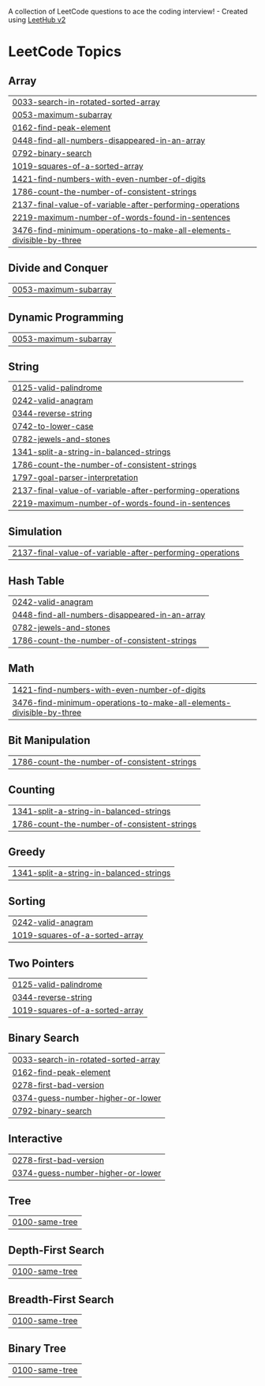 A collection of LeetCode questions to ace the coding interview! - Created using [LeetHub v2](https://github.com/arunbhardwaj/LeetHub-2.0)
<!---LeetCode Topics Start-->
# LeetCode Topics
## Array
|  |
| ------- |
| [0033-search-in-rotated-sorted-array](https://github.com/shaiurbekuO/leetcode/tree/master/0033-search-in-rotated-sorted-array) |
| [0053-maximum-subarray](https://github.com/shaiurbekuO/leetcode/tree/master/0053-maximum-subarray) |
| [0162-find-peak-element](https://github.com/shaiurbekuO/leetcode/tree/master/0162-find-peak-element) |
| [0448-find-all-numbers-disappeared-in-an-array](https://github.com/shaiurbekuO/leetcode/tree/master/0448-find-all-numbers-disappeared-in-an-array) |
| [0792-binary-search](https://github.com/shaiurbekuO/leetcode/tree/master/0792-binary-search) |
| [1019-squares-of-a-sorted-array](https://github.com/shaiurbekuO/leetcode/tree/master/1019-squares-of-a-sorted-array) |
| [1421-find-numbers-with-even-number-of-digits](https://github.com/shaiurbekuO/leetcode/tree/master/1421-find-numbers-with-even-number-of-digits) |
| [1786-count-the-number-of-consistent-strings](https://github.com/shaiurbekuO/leetcode/tree/master/1786-count-the-number-of-consistent-strings) |
| [2137-final-value-of-variable-after-performing-operations](https://github.com/shaiurbekuO/leetcode/tree/master/2137-final-value-of-variable-after-performing-operations) |
| [2219-maximum-number-of-words-found-in-sentences](https://github.com/shaiurbekuO/leetcode/tree/master/2219-maximum-number-of-words-found-in-sentences) |
| [3476-find-minimum-operations-to-make-all-elements-divisible-by-three](https://github.com/shaiurbekuO/leetcode/tree/master/3476-find-minimum-operations-to-make-all-elements-divisible-by-three) |
## Divide and Conquer
|  |
| ------- |
| [0053-maximum-subarray](https://github.com/shaiurbekuO/leetcode/tree/master/0053-maximum-subarray) |
## Dynamic Programming
|  |
| ------- |
| [0053-maximum-subarray](https://github.com/shaiurbekuO/leetcode/tree/master/0053-maximum-subarray) |
## String
|  |
| ------- |
| [0125-valid-palindrome](https://github.com/shaiurbekuO/leetcode/tree/master/0125-valid-palindrome) |
| [0242-valid-anagram](https://github.com/shaiurbekuO/leetcode/tree/master/0242-valid-anagram) |
| [0344-reverse-string](https://github.com/shaiurbekuO/leetcode/tree/master/0344-reverse-string) |
| [0742-to-lower-case](https://github.com/shaiurbekuO/leetcode/tree/master/0742-to-lower-case) |
| [0782-jewels-and-stones](https://github.com/shaiurbekuO/leetcode/tree/master/0782-jewels-and-stones) |
| [1341-split-a-string-in-balanced-strings](https://github.com/shaiurbekuO/leetcode/tree/master/1341-split-a-string-in-balanced-strings) |
| [1786-count-the-number-of-consistent-strings](https://github.com/shaiurbekuO/leetcode/tree/master/1786-count-the-number-of-consistent-strings) |
| [1797-goal-parser-interpretation](https://github.com/shaiurbekuO/leetcode/tree/master/1797-goal-parser-interpretation) |
| [2137-final-value-of-variable-after-performing-operations](https://github.com/shaiurbekuO/leetcode/tree/master/2137-final-value-of-variable-after-performing-operations) |
| [2219-maximum-number-of-words-found-in-sentences](https://github.com/shaiurbekuO/leetcode/tree/master/2219-maximum-number-of-words-found-in-sentences) |
## Simulation
|  |
| ------- |
| [2137-final-value-of-variable-after-performing-operations](https://github.com/shaiurbekuO/leetcode/tree/master/2137-final-value-of-variable-after-performing-operations) |
## Hash Table
|  |
| ------- |
| [0242-valid-anagram](https://github.com/shaiurbekuO/leetcode/tree/master/0242-valid-anagram) |
| [0448-find-all-numbers-disappeared-in-an-array](https://github.com/shaiurbekuO/leetcode/tree/master/0448-find-all-numbers-disappeared-in-an-array) |
| [0782-jewels-and-stones](https://github.com/shaiurbekuO/leetcode/tree/master/0782-jewels-and-stones) |
| [1786-count-the-number-of-consistent-strings](https://github.com/shaiurbekuO/leetcode/tree/master/1786-count-the-number-of-consistent-strings) |
## Math
|  |
| ------- |
| [1421-find-numbers-with-even-number-of-digits](https://github.com/shaiurbekuO/leetcode/tree/master/1421-find-numbers-with-even-number-of-digits) |
| [3476-find-minimum-operations-to-make-all-elements-divisible-by-three](https://github.com/shaiurbekuO/leetcode/tree/master/3476-find-minimum-operations-to-make-all-elements-divisible-by-three) |
## Bit Manipulation
|  |
| ------- |
| [1786-count-the-number-of-consistent-strings](https://github.com/shaiurbekuO/leetcode/tree/master/1786-count-the-number-of-consistent-strings) |
## Counting
|  |
| ------- |
| [1341-split-a-string-in-balanced-strings](https://github.com/shaiurbekuO/leetcode/tree/master/1341-split-a-string-in-balanced-strings) |
| [1786-count-the-number-of-consistent-strings](https://github.com/shaiurbekuO/leetcode/tree/master/1786-count-the-number-of-consistent-strings) |
## Greedy
|  |
| ------- |
| [1341-split-a-string-in-balanced-strings](https://github.com/shaiurbekuO/leetcode/tree/master/1341-split-a-string-in-balanced-strings) |
## Sorting
|  |
| ------- |
| [0242-valid-anagram](https://github.com/shaiurbekuO/leetcode/tree/master/0242-valid-anagram) |
| [1019-squares-of-a-sorted-array](https://github.com/shaiurbekuO/leetcode/tree/master/1019-squares-of-a-sorted-array) |
## Two Pointers
|  |
| ------- |
| [0125-valid-palindrome](https://github.com/shaiurbekuO/leetcode/tree/master/0125-valid-palindrome) |
| [0344-reverse-string](https://github.com/shaiurbekuO/leetcode/tree/master/0344-reverse-string) |
| [1019-squares-of-a-sorted-array](https://github.com/shaiurbekuO/leetcode/tree/master/1019-squares-of-a-sorted-array) |
## Binary Search
|  |
| ------- |
| [0033-search-in-rotated-sorted-array](https://github.com/shaiurbekuO/leetcode/tree/master/0033-search-in-rotated-sorted-array) |
| [0162-find-peak-element](https://github.com/shaiurbekuO/leetcode/tree/master/0162-find-peak-element) |
| [0278-first-bad-version](https://github.com/shaiurbekuO/leetcode/tree/master/0278-first-bad-version) |
| [0374-guess-number-higher-or-lower](https://github.com/shaiurbekuO/leetcode/tree/master/0374-guess-number-higher-or-lower) |
| [0792-binary-search](https://github.com/shaiurbekuO/leetcode/tree/master/0792-binary-search) |
## Interactive
|  |
| ------- |
| [0278-first-bad-version](https://github.com/shaiurbekuO/leetcode/tree/master/0278-first-bad-version) |
| [0374-guess-number-higher-or-lower](https://github.com/shaiurbekuO/leetcode/tree/master/0374-guess-number-higher-or-lower) |
## Tree
|  |
| ------- |
| [0100-same-tree](https://github.com/shaiurbekuO/leetcode/tree/master/0100-same-tree) |
## Depth-First Search
|  |
| ------- |
| [0100-same-tree](https://github.com/shaiurbekuO/leetcode/tree/master/0100-same-tree) |
## Breadth-First Search
|  |
| ------- |
| [0100-same-tree](https://github.com/shaiurbekuO/leetcode/tree/master/0100-same-tree) |
## Binary Tree
|  |
| ------- |
| [0100-same-tree](https://github.com/shaiurbekuO/leetcode/tree/master/0100-same-tree) |
<!---LeetCode Topics End-->